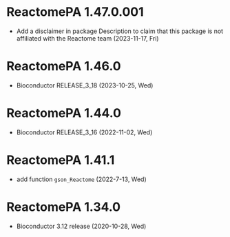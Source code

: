 # ReactomePA 1.47.0.001

+ Add a disclaimer in package Description to claim that this package is not affiliated with the Reactome team (2023-11-17, Fri)

# ReactomePA 1.46.0

+ Bioconductor RELEASE_3_18 (2023-10-25, Wed)

# ReactomePA 1.44.0

+ Bioconductor RELEASE_3_16 (2022-11-02, Wed)

# ReactomePA 1.41.1

+ add function `gson_Reactome` (2022-7-13, Wed)

# ReactomePA 1.34.0

+ Bioconductor 3.12 release (2020-10-28, Wed)

